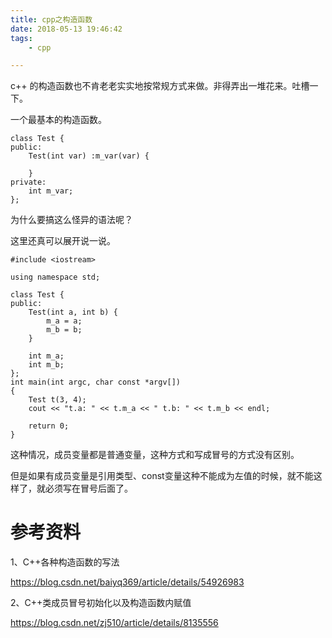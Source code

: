 ```yaml
---
title: cpp之构造函数
date: 2018-05-13 19:46:42
tags:
	- cpp

---
```




c++ 的构造函数也不肯老老实实地按常规方式来做。非得弄出一堆花来。吐槽一下。



一个最基本的构造函数。

```
class Test {
public:
	Test(int var) :m_var(var) {

	}
private:
	int m_var;
};
```

为什么要搞这么怪异的语法呢？

这里还真可以展开说一说。

```
#include <iostream>

using namespace std;

class Test {
public:
	Test(int a, int b) {
		m_a = a;
		m_b = b;
	}

	int m_a;
	int m_b;
};
int main(int argc, char const *argv[])
{
	Test t(3, 4);
	cout << "t.a: " << t.m_a << " t.b: " << t.m_b << endl;

	return 0;
}
```

这种情况，成员变量都是普通变量，这种方式和写成冒号的方式没有区别。

但是如果有成员变量是引用类型、const变量这种不能成为左值的时候，就不能这样了，就必须写在冒号后面了。







# 参考资料

1、C++各种构造函数的写法

https://blog.csdn.net/baiyq369/article/details/54926983

2、C++类成员冒号初始化以及构造函数内赋值

https://blog.csdn.net/zj510/article/details/8135556
